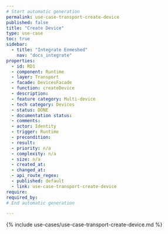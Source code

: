 ```yaml
---
# Start automatic generation
permalink: use-case-transport-create-device
published: false
title: "Create Device"
type: use-case
toc: true
sidebar:
  - title: "Integrate Enmeshed"
    nav: "docs_integrate"
properties:
  - id: RD1
  - component: Runtime
  - layer: Transport
  - facade: DevicesFacade
  - function: createDevice
  - description:
  - feature category: Multi-device
  - tech category: Devices
  - status: DONE
  - documentation status:
  - comments:
  - actor: Identity
  - trigger: Runtime
  - precondition:
  - result:
  - priority: n/a
  - complexity: n/a
  - size: n/a
  - created_at:
  - changed_at:
  - api_route_regex:
  - published: default
  - link: use-case-transport-create-device
require:
required_by:
# End automatic generation

---
```


{% include use-cases/use-case-transport-create-device.md %}
